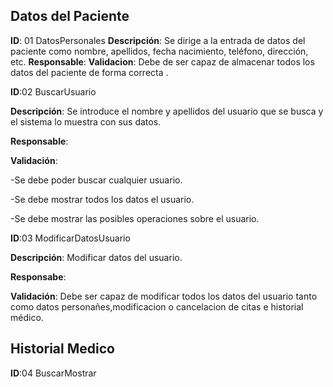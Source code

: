 ##  Datos del Paciente 
**ID**: 01 DatosPersonales
**Descripción**: Se dirige a la entrada de datos del paciente como nombre, apellidos, fecha nacimiento, teléfono, dirección, etc.
**Responsable**: 
**Validacion**:
 Debe de ser capaz de almacenar todos los datos del paciente de forma correcta .


**ID**:02 BuscarUsuario

**Descripción**: Se introduce el nombre y apellidos del usuario que se busca y el sistema lo muestra con sus datos.

**Responsable**: 

**Validación**:

-Se debe poder buscar cualquier usuario.

-Se debe mostrar todos los datos el usuario.

-Se debe mostrar las posibles operaciones sobre el usuario.


**ID**:03 ModificarDatosUsuario

**Descripción**: Modificar datos del usuario.

**Responsabe**:

**Validación**:
 Debe ser capaz de modificar todos los datos del usuario tanto como datos personañes,modificacion o cancelacion de citas e 
historial médico.


## Historial Medico

**ID**:04 BuscarMostrar




